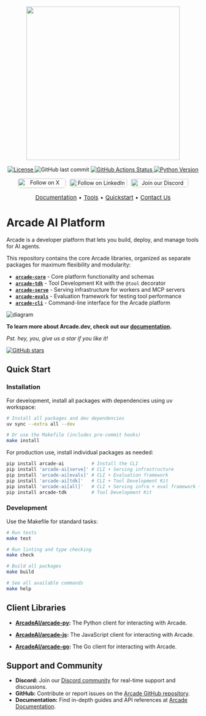 <h3 align="center">
  <a name="readme-top"></a>
  <img
    src="https://docs.arcade.dev/images/logo/arcade-logo.png"
    style="width: 400px;"
  >
</h3>
<div align="center">
    <a href="https://github.com/arcadeai/arcade-ai/blob/main/LICENSE">
  <img src="https://img.shields.io/badge/License-MIT-yellow.svg" alt="License">
</a>
  <img src="https://img.shields.io/github/last-commit/ArcadeAI/arcade-ai" alt="GitHub last commit">
</a>
<a href="https://github.com/arcadeai/arcade-ai/actions/workflow/on-release-main.yml">
<img src="https://img.shields.io/github/actions/workflow/status/arcadeai/arcade-ai/check-toolkits.yml" alt="GitHub Actions Status">
</a>
<a href="https://img.shields.io/pypi/pyversions/arcade-ai">
  <img src="https://img.shields.io/pypi/pyversions/arcade-ai" alt="Python Version">
</a>
</div>
<div>
  <p align="center" style="display: flex; justify-content: center; gap: 10px;">
    <a href="https://x.com/TryArcade">
      <img src="https://img.shields.io/badge/Follow%20on%20X-000000?style=for-the-badge&logo=x&logoColor=white" alt="Follow on X" style="width: 125px;height: 25px; padding-top: .8px; border-radius: 5px;" />
    </a>
    <a href="https://www.linkedin.com/company/arcade-ai" >
      <img src="https://img.shields.io/badge/Follow%20on%20LinkedIn-0077B5?style=for-the-badge&logo=linkedin&logoColor=white" alt="Follow on LinkedIn" style="width: 150px; padding-top: 1.5px;height: 22px; border-radius: 5px;" />
    </a>
    <a href="https://discord.com/invite/GUZEMpEZ9p">
      <img src="https://img.shields.io/badge/Join%20our%20Discord-5865F2?style=for-the-badge&logo=discord&logoColor=white" alt="Join our Discord" style="width: 150px; padding-top: 1.5px; height: 22px; border-radius: 5px;" />
    </a>
  </p>
</div>

<p align="center" style="display: flex; justify-content: center; gap: 5px; font-size: 15px;">
    <a href="https://docs.arcade.dev/home" target="_blank">Documentation</a> •
    <a href="https://docs.arcade.dev/tools" target="_blank">Tools</a> •
    <a href="https://docs.arcade.dev/home/quickstart" target="_blank">Quickstart</a> •
    <a href="https://docs.arcade.dev/home/contact-us" target="_blank">Contact Us</a>

# Arcade AI Platform

Arcade is a developer platform that lets you build, deploy, and manage tools for AI agents.

This repository contains the core Arcade libraries, organized as separate packages for maximum flexibility and modularity:

-   [**`arcade-core`**](libs/arcade-core) - Core platform functionality and schemas
-   [**`arcade-tdk`**](libs/arcade-tdk) - Tool Development Kit with the `@tool` decorator
-   [**`arcade-serve`**](libs/arcade-serve) - Serving infrastructure for workers and MCP servers
-   [**`arcade-evals`**](libs/arcade-evals) - Evaluation framework for testing tool performance
-   [**`arcade-cli`**](libs/arcade-cli) - Command-line interface for the Arcade platform

![diagram](https://github.com/user-attachments/assets/1a567e5f-d6b4-4b1e-9918-c401ad232ebb)

**To learn more about Arcade.dev, check out our [documentation](https://docs.arcade.dev/home).**

_Pst. hey, you, give us a star if you like it!_

<a href="https://github.com/ArcadeAI/arcade-ai">
  <img src="https://img.shields.io/github/stars/ArcadeAI/arcade-ai.svg" alt="GitHub stars">
</a>

## Quick Start

### Installation

For development, install all packages with dependencies using uv workspace:

```bash
# Install all packages and dev dependencies
uv sync --extra all --dev

# Or use the Makefile (includes pre-commit hooks)
make install
```

For production use, install individual packages as needed:

```bash
pip install arcade-ai          # Install the CLI
pip install 'arcade-ai[serve]' # CLI + Serving infrastructure
pip install 'arcade-ai[evals]' # CLI + Evaluation framework
pip install 'arcade-ai[tdk]'   # CLI + Tool Development Kit
pip install 'arcade-ai[all]'   # CLI + Serving infra + eval framework + TDK
pip install arcade-tdk         # Tool Development Kit
```

### Development

Use the Makefile for standard tasks:

```bash
# Run tests
make test

# Run linting and type checking
make check

# Build all packages
make build

# See all available commands
make help
```

## Client Libraries

-   **[ArcadeAI/arcade-py](https://github.com/ArcadeAI/arcade-py):**
    The Python client for interacting with Arcade.

-   **[ArcadeAI/arcade-js](https://github.com/ArcadeAI/arcade-js):**
    The JavaScript client for interacting with Arcade.

-   **[ArcadeAI/arcade-go](https://github.com/ArcadeAI/arcade-go):**
    The Go client for interacting with Arcade.

## Support and Community

-   **Discord:** Join our [Discord community](https://discord.com/invite/GUZEMpEZ9p) for real-time support and discussions.
-   **GitHub:** Contribute or report issues on the [Arcade GitHub repository](https://github.com/ArcadeAI/arcade-ai).
-   **Documentation:** Find in-depth guides and API references at [Arcade Documentation](https://docs.arcade.dev).
